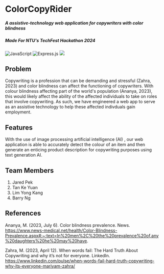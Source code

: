 # ColorCopyRider
##### A assistive-technology web application for copywriters with color blindness
##### Made For NTU's TechFest Hackathon 2024

![JavaScript](https://img.shields.io/badge/javascript-%23323330.svg?style=for-the-badge&logo=javascript&logoColor=%23F7DF1E) ![Express.js](https://img.shields.io/badge/express.js-%23404d59.svg?style=for-the-badge&logo=express&logoColor=%2361DAFB) 
![](https://github.com/jaredpek/TechFest-YKKYBYJP/blob/main/assets/ColorCopyRider.gif) 
## Problem
Copywriting is a profession that can be demanding and stressful (Zahra, 2023) and color blindness can affect the functioning of copywriters. With colour blindness affecting part of the world's population (Ananya, 2023), this would likely affect the ability of the affected individuals to take on roles that involve copywriting. As such, we have engineered a web app to serve as an assistive technology to help these affected indivduals gain employment.

## Features
With the use of image processing artificial intelligence (AI) , our web application is able to accurately detect the colour of an item and then generate an enticing product description for copywriting purposes using text generation AI.

## Team Members
1. Jared Pek
2. Tan Ke Yuan
3. Lim Yong Kang
4. Barry Ng



## References
Ananya, M. (2023, July 6). Color blindness prevalence. News. https://www.news-medical.net/health/Color-Blindness-Prevalence.aspx#:~:text=In%20men%2C%20the%20prevalence%20of,any%20daughters%20he%20may%20have. 

Zahra, M. (2023, April 12). When words fail: The Hard Truth About Copywriting and why it’s not for everyone. LinkedIn. https://www.linkedin.com/pulse/when-words-fail-hard-truth-copywriting-why-its-everyone-mariyam-zahra/ 




 
